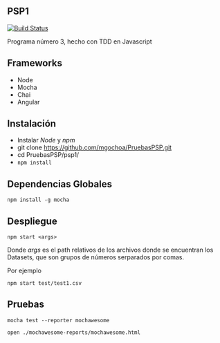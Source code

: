 PSP1
--------
[![Build Status](https://travis-ci.org/mgochoa/PruebasPSP.svg?branch=master)](https://travis-ci.org/mgochoa/PruebasPSP)

Programa número 3, hecho con TDD en Javascript

Frameworks
---------------
- Node
- Mocha
- Chai
- Angular




Instalación
--------
- Instalar _Node_ y _npm_
- git clone https://github.com/mgochoa/PruebasPSP.git
- cd PruebasPSP/psp1/
- `npm install`

Dependencias Globales
------
 `npm install -g mocha `



Despliegue
----
`npm start <args>`

Donde _args_ es el  path relativos de los archivos donde se encuentran los Datasets, que son grupos de números serparados por comas.

Por ejemplo

`npm start test/test1.csv`

Pruebas
------
`mocha test --reporter mochawesome`

`open ./mochawesome-reports/mochawesome.html`
